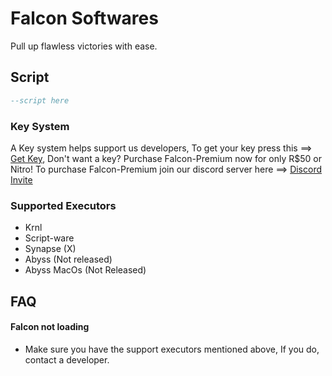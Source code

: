 # Falcon Softwares
Pull up flawless victories with ease.

## Script
```LUA
--script here
```

### Key System

A Key system helps support us developers, To get your key press this ==> [Get Key](https://roblox.com), Don't want a key? Purchase Falcon-Premium now for only R$50 or Nitro!
To purchase Falcon-Premium join our discord server here ==> [Discord Invite](https://discord.gg/EWgCdNkTWb)

### Supported Executors
- Krnl
- Script-ware
- Synapse (X)
- Abyss (Not released)
- Abyss MacOs (Not Released)

##  FAQ
#### Falcon not loading
- Make sure you have the support executors mentioned above, If you do, contact a developer.
